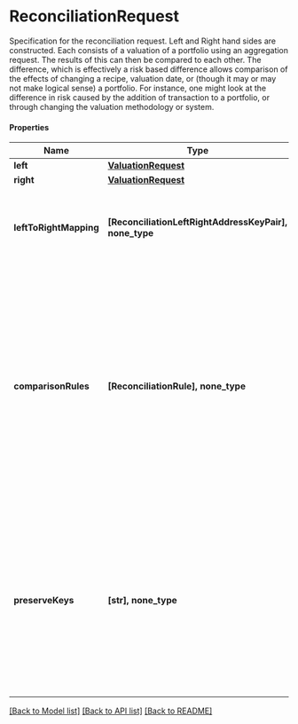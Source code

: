 # ReconciliationRequest

Specification for the reconciliation request. Left and Right hand sides are constructed. Each consists of a valuation of a portfolio  using an aggregation request. The results of this can then be compared to each other. The difference, which is effectively a risk based  difference allows comparison of the effects of changing a recipe, valuation date, or (though it may or may not make logical sense) a portfolio.  For instance, one might look at the difference in risk caused by the addition of transaction to a portfolio, or through changing the valuation  methodology or system.

#### Properties
Name | Type | Description | Notes
------------ | ------------- | ------------- | -------------
**left** | [**ValuationRequest**](ValuationRequest.md) |  | 
**right** | [**ValuationRequest**](ValuationRequest.md) |  | 
**leftToRightMapping** | **[ReconciliationLeftRightAddressKeyPair], none_type** | The mapping from property keys requested by left aggregation to property keys on right hand side | [optional] 
**comparisonRules** | **[ReconciliationRule], none_type** | The set of rules to be used in comparing values. These are the rules that determine what constitues a match.  The simplest is obviously an exact one-for-one comparison, but tolerances on numerical or date time values and  case-insensitive string comparison are supported amongst other types. | [optional] 
**preserveKeys** | **[str], none_type** | List of keys to preserve (from rhs) in the diff. Used in conjunction with filtering/grouping.  If two values are equal, for a given key then the value is elided from the results. Setting it here  will preserve it (takes the values from the RHS and puts it into the line by line results). | [optional] 

[[Back to Model list]](../README.md#documentation-for-models) [[Back to API list]](../README.md#documentation-for-api-endpoints) [[Back to README]](../README.md)

